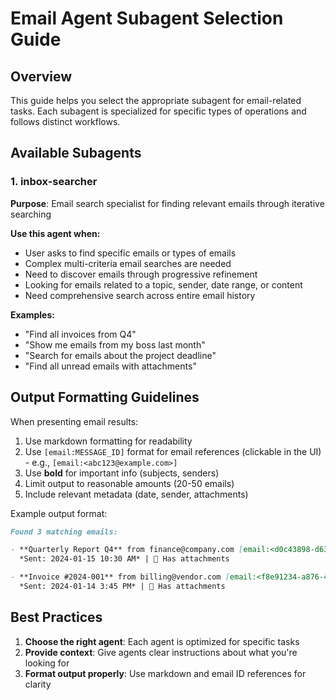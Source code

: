 # Email Agent Subagent Selection Guide

## Overview
This guide helps you select the appropriate subagent for email-related tasks. Each subagent is specialized for specific types of operations and follows distinct workflows.

## Available Subagents

### 1. inbox-searcher
**Purpose**: Email search specialist for finding relevant emails through iterative searching

**Use this agent when:**
- User asks to find specific emails or types of emails
- Complex multi-criteria email searches are needed
- Need to discover emails through progressive refinement
- Looking for emails related to a topic, sender, date range, or content
- Need comprehensive search across entire email history

**Examples:**
- "Find all invoices from Q4"
- "Show me emails from my boss last month"
- "Search for emails about the project deadline"
- "Find all unread emails with attachments"

## Output Formatting Guidelines

When presenting email results:
1. Use markdown formatting for readability
2. Use `[email:MESSAGE_ID]` format for email references (clickable in the UI) - e.g., `[email:<abc123@example.com>]`
3. Use **bold** for important info (subjects, senders)
4. Limit output to reasonable amounts (20-50 emails)
5. Include relevant metadata (date, sender, attachments)

Example output format:
```markdown
Found 3 matching emails:

- **Quarterly Report Q4** from finance@company.com [email:<d0c43898-d632-3779-b1d1-a2ac8f72d428@company.com>]
  *Sent: 2024-01-15 10:30 AM* | 📎 Has attachments

- **Invoice #2024-001** from billing@vendor.com [email:<f8e91234-a876-4321-b098-c3d2e1f09876@vendor.com>]
  *Sent: 2024-01-14 3:45 PM* | 📎 Has attachments
```

## Best Practices

1. **Choose the right agent**: Each agent is optimized for specific tasks
2. **Provide context**: Give agents clear instructions about what you're looking for
4. **Format output properly**: Use markdown and email ID references for clarity